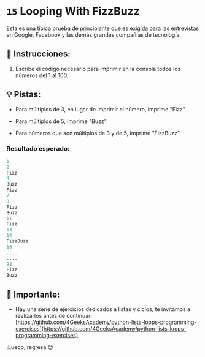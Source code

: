 # `15` Looping With FizzBuzz

Esta es una típica prueba de principiante que es exigida para las entrevistas en Google, Facebook y las demás grandes compañías de tecnología.

## 📝 Instrucciones:

1. Escribe el código necesario para imprimir en la consola todos los números del 1 al 100.

## 💡 Pistas:

+ Para múltiplos de 3, en lugar de imprimir el número, imprime "Fizz".

+ Para múltiplos de 5, imprime "Buzz".

+ Para números que son múltiplos de 3 y de 5, imprime "FizzBuzz".

### Resultado esperado:

```py
1
2
Fizz
4
Buzz
Fizz
7
8
Fizz
Buzz
11
Fizz
13
14
FizzBuzz
16
....
....
98
Fizz
Buzz
```

## 🔎 Importante: 

+ Hay una serie de ejercicios dedicados a listas y ciclos, te invitamos a realizarlos antes de continuar: [https://github.com/4GeeksAcademy/python-lists-loops-programming-exercises](https://github.com/4GeeksAcademy/python-lists-loops-programming-exercises).
    
¡Luego, regresa!😊
